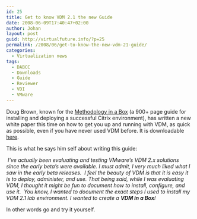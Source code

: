 ```yaml
---
id: 25
title: Get to know VDM 2.1 the new Guide
date: 2008-06-09T17:40:47+02:00
author: Johan
layout: post
guid: http://virtualfuture.info/?p=25
permalink: /2008/06/get-to-know-the-new-vdm-21-guide/
categories:
  - Virtualization news
tags:
  - DABCC
  - Downloads
  - Guide
  - Reviewer
  - VDI
  - VMware
---
```

<span style="EN-US;">Doug Brown, known for the </span><span style="minor-latin;"><a href="http://www.dabcc.com/miab/" target="_blank"><span style="EN-US;">Methodology in a Box</span></a></span> <span style="minor-latin;">(a 900+ page guide for installing and deploying a successful Citrix environment), has written a new white paper this time on how to get you up and running with VDM, as quick as possible, even if you have never used VDM before. It is downloadable </span><span style="minor-latin;"><a href="http://www.vmware.com/resources/techresources/1058" target="_blank"><span style="EN-US;">here</span></a></span><span style="minor-latin;">. </span>

<p style="14.25pt;">
  <span style="minor-latin;">This is what he says him self about writing this guide:</span>
</p>

<p style="14.25pt;">
  <em><span style="minor-latin;"> I&#8217;ve actually been evaluating and testing VMware&#8217;s VDM 2.x solutions since the early beta&#8217;s were available. I must admit, I very much liked what I saw in the early beta releases.  I feel the beauty of VDM is that it is easy it is to deploy, administer, and use. That being said, while I was evaluating VDM, I thought it might be fun to document how to install, configure, and use it.  You know, I wanted to document the exact steps I used to install my VDM 2.1 lab environment. I wanted to create a <strong><span>VDM in a Box</span></strong>! </span></em><em></em>
</p>

<p style="14.25pt;">
  <span style="EN-US;">In other words go and try it yourself.</span>
</p>

 